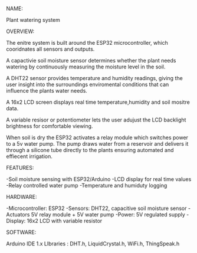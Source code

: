 NAME:

Plant watering system      

OVERVIEW:

The enitre system is built around the ESP32 microcontroller, which cooridnates 
all sensors and outputs.

A capactivie soil moisture sensor determines whether the plant needs watering 
by continuously measuring the moisture level in the soil.

A DHT22 sensor provides temperature and humidity readings, giving the user insight
into the surroundings enviromental conditions that can influence the plants water needs.

A 16x2 LCD screen displays real time temperature,humidity and soil mositre data.

A variable resisor or potentiometer lets the user adujust the LCD backlight brightness for 
comfortable viewing.

When soil is dry the ESP32 activates a relay module which switches power to a 5v water pump.
The pump draws water from a reservoir and delivers it through a silicone tube directly to the plants
ensuring automated and effiecent irrigation.

FEATURES:

-Soil moisture sensing with ESP32/Arduino
-LCD display for real time values
-Relay controlled water pump
-Temperature and humiduty logging 

HARDWARE:

-Microcontroller: ESP32
-Sensors: DHT22, capacitive soil moisture sensor
-Actuators 5V relay module + 5V water pump
-Power: 5V regulated supply
-Display: 16x2 LCD with variable resistor

SOFTWARE:

Arduino IDE 1.x
LIbraries : DHT.h, LiquidCrystal.h, WiFi.h, ThingSpeak.h


